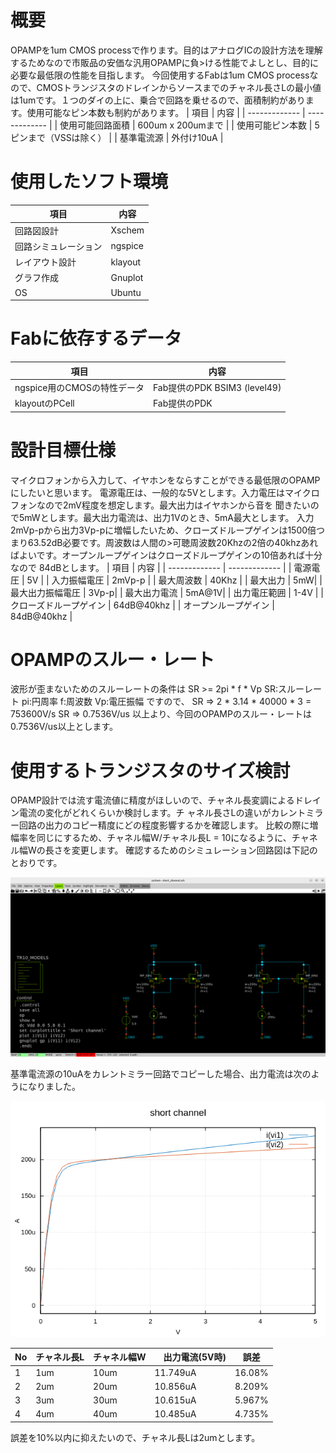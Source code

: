 # 概要
OPAMPを1um CMOS processで作ります。目的はアナログICの設計方法を理解するためなので市販品の安価な汎用OPAMPに負>ける性能でよしとし、目的に必要な最低限の性能を目指します。
今回使用するFabは1um CMOS processなので、CMOSトランジスタのドレインからソースまでのチャネル長さLの最小値は1umです。１つのダイの上に、乗合で回路を乗せるので、面積制約があります。使用可能なピン本数も制約があります。
| 項目  | 内容 |
| ------------- | ------------- |
| 使用可能回路面積  |   600um x 200umまで |
| 使用可能ピン本数  | 5ピンまで（VSSは除く） |
| 基準電流源  | 外付け10uA |

# 使用したソフト環境
| 項目  | 内容 |
| ------------- | ------------- |
| 回路図設計  |   Xschem |
| 回路シミュレーション | ngspice |
| レイアウト設計| klayout |
| グラフ作成 | Gnuplot |
| OS | Ubuntu |

# Fabに依存するデータ
| 項目  | 内容 |
| ------------- | ------------- |
| ngspice用のCMOSの特性データ | Fab提供のPDK BSIM3 (level49)|
| klayoutのPCell | Fab提供のPDK|

# 設計目標仕様
マイクロフォンから入力して、イヤホンをならすことができる最低限のOPAMPにしたいと思います。
電源電圧は、一般的な5Vとします。入力電圧はマイクロフォンなので2mV程度を想定します。最大出力はイヤホンから音を
聞きたいので5mWとします。最大出力電流は、出力1Vのとき、5mA最大とします。
入力2mVp-pから出力3Vp-pに増幅したいため、クローズドループゲインは1500倍つまり63.52dB必要です。周波数は人間の>可聴周波数20Khzの2倍の40khzあればよいです。オープンループゲインはクローズドループゲインの10倍あれば十分なので
84dBとします。
| 項目  | 内容 |
| ------------- | ------------- |
| 電源電圧 | 5V |
| 入力振幅電圧 | 2mVp-p |
| 最大周波数 | 40Khz |
| 最大出力 | 5mW|
| 最大出力振幅電圧 | 3Vp-p|
| 最大出力電流 | 5mA@1V|
| 出力電圧範囲 | 1-4V |
| クローズドループゲイン | 64dB@40khz |
| オープンループゲイン | 84dB@40khz |

# OPAMPのスルー・レート
波形が歪まないためのスルーレートの条件は
SR >= 2pi * f * Vp
SR:スルーレート
pi:円周率
f:周波数
Vp:電圧振幅
ですので、
SR => 2 * 3.14 * 40000 * 3 = 753600V/s
SR => 0.7536V/us
以上より、今回のOPAMPのスルー・レートは0.7536V/us以上とします。
# 使用するトランジスタのサイズ検討
OPAMP設計では流す電流値に精度がほしいので、チャネル長変調によるドレイン電流の変化がどれくらいか検討します。チ
ャネル長さLの違いがカレントミラー回路の出力のコピー精度にどの程度影響するかを確認します。
比較の際に増幅率を同じにするため、チャネル幅W/チャネル長L = 10になるように、チャネル幅Wの長さを変更します。
確認するためのシミュレーション回路図は下記のとおりです。

![short_channel_sch](01_short_channel_xschem.png)

基準電流源の10uAをカレントミラー回路でコピーした場合、出力電流は次のようになりました。

![short_channel_chart](01_short_channel.png)


| No | チャネル長L  | チャネル幅W |　出力電流(5V時)|誤差|
| -- | ------------ | ----------- | -------------- | -- |
| 1 | 1um | 10um | 11.749uA | 16.08% |
| 2 | 2um | 20um | 10.856uA | 8.209% |
| 3 | 3um | 30um | 10.615uA | 5.967% |
| 4 | 4um | 40um | 10.485uA | 4.735% |

誤差を10%以内に抑えたいので、チャネル長Lは2umとします。

